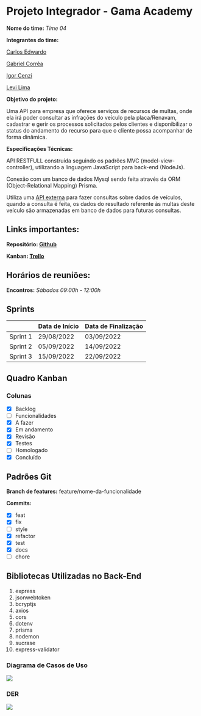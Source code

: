 # Projeto Integrador - Gama Academy

**Nome do time:** *Time 04*

**Integrantes do time:**

[Carlos Edwardo](https://github.com/carlosexsantos)

[Gabriel Corrêa](https://github.com/gscorrea10)

[Igor Cenzi](https://github.com/igorcenzi)

[Levi Lima](https://github.com/levilimas)

**Objetivo do projeto:**

Uma API para empresa que oferece serviços de recursos de multas, onde ela irá poder consultar as infrações do veículo pela placa/Renavam, cadastrar e gerir os processos solicitados pelos clientes e disponibilizar o status do andamento do recurso para que o cliente possa acompanhar de forma dinâmica.

**Especificações Técnicas:**

API RESTFULL construída seguindo os padrões MVC (model-view-controller), utilizando a linguagem JavaScript para back-end (NodeJs).

Conexão com um banco de dados Mysql sendo feita através da ORM (Object-Relational Mapping) Prisma.

Utiliza uma [API externa](https://infosimples.com/) para fazer consultas sobre dados de veículos, quando a consulta é feita, os dados do resultado referente às multas deste veículo são armazenadas em banco de dados para futuras consultas.

## Links importantes:

**Repositório:  [Github](https://github.com/gscorrea10/projeto-integrador-devfortech)**

**Kanban: [Trello](https://trello.com/b/cz7YYzPG/squad-4)**

## Horários de reuniões:

**Encontros:** *Sábados 09:00h - 12:00h*

## Sprints

|  | Data de Início | Data de Finalização |
| --- | --- | --- |
| Sprint 1 | 29/08/2022 | 03/09/2022 |
| Sprint 2 | 05/09/2022 | 14/09/2022 |
| Sprint 3 | 15/09/2022 | 22/09/2022 |

## Quadro Kanban

### Colunas

- [x]  Backlog
- [ ]  Funcionalidades
- [x]  A fazer
- [x]  Em andamento
- [x]  Revisão
- [x]  Testes
- [ ]  Homologado
- [x]  Concluído

## Padrões Git

**Branch de features:**  feature/nome-da-funcionalidade

**Commits:**

- [x]  feat
- [x]  fix
- [ ]  style
- [x]  refactor
- [x]  test
- [x]  docs
- [ ]  chore

## Bibliotecas Utilizadas no Back-End

1. express
2. jsonwebtoken
3. bcryptjs
4. axios
5. cors
6. dotenv
7. prisma
8. nodemon
9. sucrase
10. express-validator

### Diagrama de Casos de Uso

<img src="/home/gabriel/Desktop/my projects/gama_projeto/projeto-integrador-devfortech/projeto_integrador/imgs/Untitled_Diagram.drawio_(1).png"></img>

### DER

<img src="/home/gabriel/Desktop/my projects/gama_projeto/projeto-integrador-devfortech/projeto_integrador/imgs/Untitled.png"> </img>